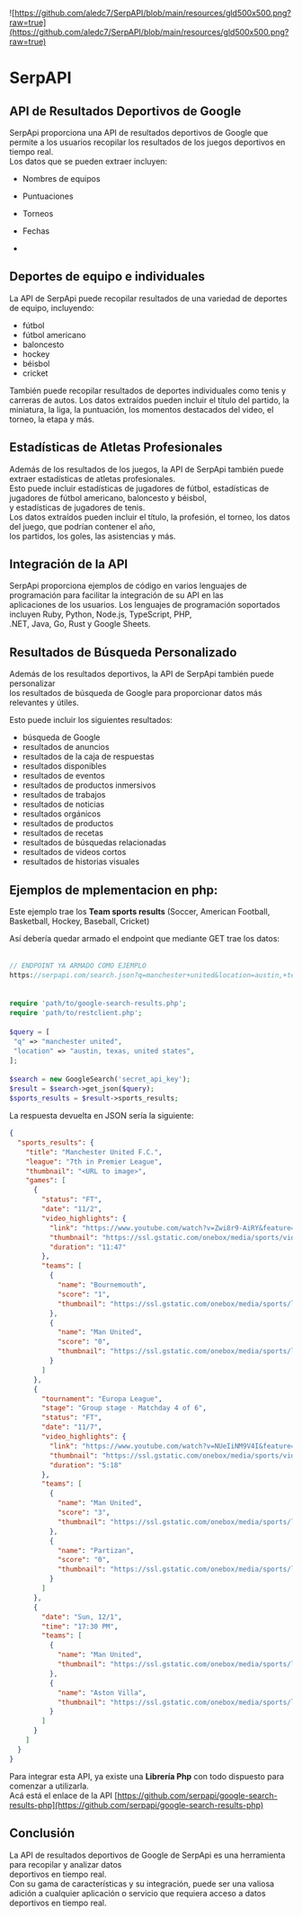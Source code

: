 ![https://github.com/aledc7/SerpAPI/blob/main/resources/gld500x500.png?raw=true](https://github.com/aledc7/SerpAPI/blob/main/resources/gld500x500.png?raw=true)

# SerpAPI 

## API de Resultados Deportivos de Google  


SerpApi proporciona una API de resultados deportivos de Google que permite a los usuarios recopilar los resultados de los juegos deportivos en tiempo real.  
Los datos que se pueden extraer incluyen:

  - Nombres de equipos  
  - Puntuaciones  
  - Torneos  
  - Fechas

  - 

## Deportes de equipo e individuales   

La API de SerpApi puede recopilar resultados de una variedad de deportes de equipo, incluyendo:  
- fútbol  
- fútbol americano  
- baloncesto  
- hockey  
- béisbol  
- cricket



También puede recopilar resultados de deportes individuales como tenis y carreras de autos. Los datos extraídos pueden incluir el título del partido, la miniatura, la liga, la puntuación, los momentos destacados del video, el torneo, la etapa y más.  

## Estadísticas de Atletas Profesionales  

Además de los resultados de los juegos, la API de SerpApi también puede extraer estadísticas de atletas profesionales.   
Esto puede incluir estadísticas de jugadores de fútbol, estadísticas de jugadores de fútbol americano, baloncesto y béisbol,   
y estadísticas de jugadores de tenis.    
Los datos extraídos pueden incluir el título, la profesión, el torneo, los datos del juego, que podrían contener el año,  
los partidos, los goles, las asistencias y más.  




## Integración de la API  

SerpApi proporciona ejemplos de código en varios lenguajes de programación para facilitar la integración de su API en las   
aplicaciones de los usuarios. Los lenguajes de programación soportados incluyen Ruby, Python, Node.js, TypeScript, PHP,  
.NET, Java, Go, Rust y Google Sheets.  



## Resultados de Búsqueda Personalizado  

Además de los resultados deportivos, la API de SerpApi también puede personalizar    
los resultados de búsqueda de Google para proporcionar datos más relevantes y útiles. 

Esto puede incluir los siguientes resultados:   
- búsqueda de Google
- resultados de anuncios
- resultados de la caja de respuestas
- resultados disponibles
- resultados de eventos
- resultados de productos inmersivos
- resultados de trabajos
- resultados de noticias
- resultados orgánicos
- resultados de productos
- resultados de recetas
- resultados de búsquedas relacionadas
- resultados de videos cortos  
- resultados de historias visuales


## Ejemplos de mplementacion en php: 

Este ejemplo trae los __Team sports results__ (Soccer, American Football, Basketball, Hockey, Baseball, Cricket)

Así debería quedar armado el endpoint que mediante GET trae los datos:
```php

// ENDPOINT YA ARMADO COMO EJEMPLO
https://serpapi.com/search.json?q=manchester+united&location=austin,+texas,+united+states


require 'path/to/google-search-results.php';
require 'path/to/restclient.php';

$query = [
 "q" => "manchester united",
 "location" => "austin, texas, united states",
];

$search = new GoogleSearch('secret_api_key');
$result = $search->get_json($query);
$sports_results = $result->sports_results;
```

La respuesta devuelta en JSON sería la siguiente:
```json
{
  "sports_results": {
    "title": "Manchester United F.C.",
    "league": "7th in Premier League",
    "thumbnail": "<URL to image>",
    "games": [
      {
        "status": "FT",
        "date": "11/2",
        "video_highlights": {
          "link": "https://www.youtube.com/watch?v=Zwi8r9-AiRY&feature=onebox",
          "thumbnail": "https://ssl.gstatic.com/onebox/media/sports/videos/epl/24ayiXg57nzlM5Zo_192x108.jpg",
          "duration": "11:47"
        },
        "teams": [
          {
            "name": "Bournemouth",
            "score": "1",
            "thumbnail": "https://ssl.gstatic.com/onebox/media/sports/logos/IcOt-hrK04B-RlRwI3R0yA_48x48.png"
          },
          {
            "name": "Man United",
            "score": "0",
            "thumbnail": "https://ssl.gstatic.com/onebox/media/sports/logos/udQ6ns69PctCv143h-GeYw_48x48.png"
          }
        ]
      },
      {
        "tournament": "Europa League",
        "stage": "Group stage · Matchday 4 of 6",
        "status": "FT",
        "date": "11/7",
        "video_highlights": {
          "link": "https://www.youtube.com/watch?v=NUeIiNM9V4I&feature=onebox",
          "thumbnail": "https://ssl.gstatic.com/onebox/media/sports/videos/uefa/mzJiND9g3FxiJLj3_192x108.jpg",
          "duration": "5:18"
        },
        "teams": [
          {
            "name": "Man United",
            "score": "3",
            "thumbnail": "https://ssl.gstatic.com/onebox/media/sports/logos/udQ6ns69PctCv143h-GeYw_48x48.png"
          },
          {
            "name": "Partizan",
            "score": "0",
            "thumbnail": "https://ssl.gstatic.com/onebox/media/sports/logos/v_bEGhgMcIRbc7HdzgY1sw_48x48.png"
          }
        ]
      },
      {
        "date": "Sun, 12/1",
        "time": "17:30 PM",
        "teams": [
          {
            "name": "Man United",
            "thumbnail": "https://ssl.gstatic.com/onebox/media/sports/logos/udQ6ns69PctCv143h-GeYw_48x48.png"
          },
          {
            "name": "Aston Villa",
            "thumbnail": "https://ssl.gstatic.com/onebox/media/sports/logos/uyNNelfnFvCEnsLrUL-j2Q_48x48.png"
          }
        ]
      }
    ]
  }
}
```


Para integrar esta API, ya existe una __Librería Php__ con todo dispuesto para comenzar a utilizarla.   
Acá está el enlace de la API [https://github.com/serpapi/google-search-results-php](https://github.com/serpapi/google-search-results-php)  




 

## Conclusión  

La API de resultados deportivos de Google de SerpApi es una herramienta para recopilar y analizar datos  
deportivos en tiempo real.   
Con su gama de características y su integración, puede ser una valiosa adición a cualquier aplicación o servicio que requiera acceso a datos deportivos en tiempo real.    

